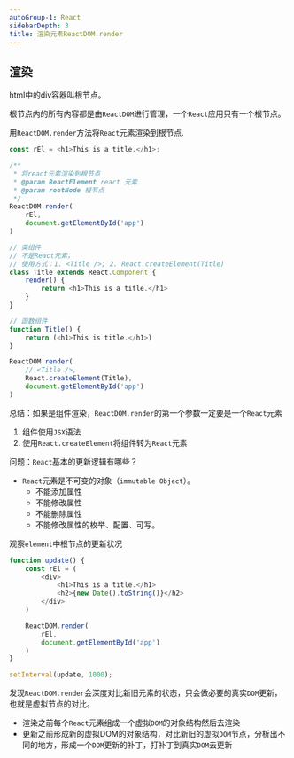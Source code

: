 ```yaml
---
autoGroup-1: React
sidebarDepth: 3
title: 渲染元素ReactDOM.render
---
```


## 渲染
html中的div容器叫根节点。

根节点内的所有内容都是由`ReactDOM`进行管理，一个`React`应用只有一个根节点。

用`ReactDOM.render`方法将`React`元素渲染到根节点.
```javascript
const rEl = <h1>This is a title.</h1>;

/**
 * 将react元素渲染到根节点
 * @param ReactElement react 元素
 * @param rootNode 根节点
 */
ReactDOM.render(
    rEl,
    document.getElementById('app')
)

// 类组件
// 不是React元素，
// 使用方式：1. <Title />; 2. React.createElement(Title) 
class Title extends React.Component {
    render() {
        return <h1>This is a title.</h1>
    }
}

// 函数组件
function Title() {
    return (<h1>This is title.</h1>)
}

ReactDOM.render(
    // <Title />,
    React.createElement(Title),
    document.getElementById('app')
)
```
总结：如果是组件渲染，`ReactDOM.render`的第一个参数一定要是一个`React`元素
1. 组件使用`JSX`语法
2. 使用`React.createElement`将组件转为`React`元素

问题：`React`基本的更新逻辑有哪些？
- `React`元素是不可变的对象（`immutable Object`）。
  - 不能添加属性
  - 不能修改属性
  - 不能删除属性
  - 不能修改属性的枚举、配置、可写。

观察`element`中根节点的更新状况
```javascript
function update() {
    const rEl = (
        <div>
            <h1>This is a title.</h1>
            <h2>{new Date().toString()}</h2>
        </div>
    )

    ReactDOM.render(
        rEl,
        document.getElementById('app')
    )
}

setInterval(update, 1000);
```
发现`ReactDOM.render`会深度对比新旧元素的状态，只会做必要的真实`DOM`更新，也就是虚拟节点的对比。
- 渲染之前每个`React`元素组成一个虚拟`DOM`的对象结构然后去渲染
- 更新之前形成新的虚拟DOM的对象结构，对比新旧的虚拟`DOM`节点，分析出不同的地方，形成一个`DOM`更新的补丁，打补丁到真实`DOM`去更新

